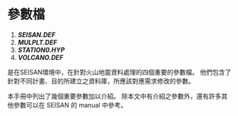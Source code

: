 # 參數檔

1. _**SEISAN.DEF**_
2. _**MULPLT.DEF**_
3. _**STATION0.HYP**_
4. _**VOLCANO.DEF**_  

是在SEISAN環境中，在針對火山地震資料處理的四個重要的參數檔。 他們包含了針對不同計畫、目的所建立之資料庫，所應該對應需求修改的參數。

本手冊中列出了幾個重要參數加以介紹。 除本文中有介紹之參數外，還有許多其他參數可以在 SEISAN 的 manual 中參考。

